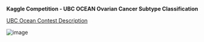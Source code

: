 **Kaggle Competition - UBC OCEAN Ovarian Cancer Subtype Classification**

[UBC Ocean Contest Description](https://www.kaggle.com/competitions/UBC-OCEAN)

![image](https://github.com/brians1982/portfolio/assets/89561725/d692ec7e-5cd0-4044-80ce-dfdfbad9843c)

